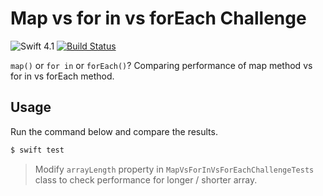 # Map vs for in vs forEach Challenge

![Swift 4.1](https://img.shields.io/badge/Swift-4.1-orange.svg)
[![Build Status](https://travis-ci.org/albinekcom/MapVsForInVsForEachChallenge.svg?branch=master)](https://travis-ci.org/albinekcom/MapVsForInVsForEachChallenge)

`map()` or `for in` or `forEach()`? Comparing performance of map method vs for in vs forEach method.


## Usage

Run the command below and compare the results.

```bash
$ swift test
```

> Modify `arrayLength` property in `MapVsForInVsForEachChallengeTests` class to check performance for longer / shorter array.
